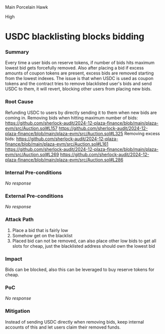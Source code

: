 Main Porcelain Hawk

High

# USDC blacklisting blocks bidding

### Summary

Every time a user bids on reserve tokens, if number of bids hits maximum lowest bid gets forcefully removed. Also after placing a bid if excess amounts of coupon tokens are present, excess bids are removed starting from the lowest indexes. The issue is that when USDC is used as coupon tokens and the contract tries to remove blacklisted user's bids and send USDC to them, it will revert, blocking other users from placing new bids.

### Root Cause

Refunding USDC to users by directly sending it to them when new bids are coming in.
Removing bids when hitting maximum number of bids:
https://github.com/sherlock-audit/2024-12-plaza-finance/blob/main/plaza-evm/src/Auction.sol#L157
https://github.com/sherlock-audit/2024-12-plaza-finance/blob/main/plaza-evm/src/Auction.sol#L325
Removing excess bids:
https://github.com/sherlock-audit/2024-12-plaza-finance/blob/main/plaza-evm/src/Auction.sol#L161
https://github.com/sherlock-audit/2024-12-plaza-finance/blob/main/plaza-evm/src/Auction.sol#L269
https://github.com/sherlock-audit/2024-12-plaza-finance/blob/main/plaza-evm/src/Auction.sol#L286

### Internal Pre-conditions

_No response_

### External Pre-conditions

_No response_

### Attack Path

1. Place a bid that is fairly low
2. Somehow get on the blacklist
3. Placed bid can not be removed, can also place other low bids to get all slots for cheap, just the blacklisted address should own the lowest bid

### Impact

Bids can be blocked, also this can be leveraged to buy reserve tokens for cheap.

### PoC

_No response_

### Mitigation

Instead of sending USDC directly when removing bids, keep internal accounts of this and let users claim their removed funds. 